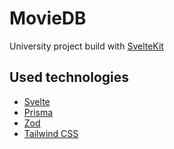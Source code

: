 # MovieDB

University project build with [SvelteKit](https://kit.svelte.dev/)

## Used technologies
- [Svelte](https://svelte.dev/)
- [Prisma](https://www.prisma.io/)
- [Zod](https://zod.dev/)
- [Tailwind CSS](https://tailwindcss.com/)
